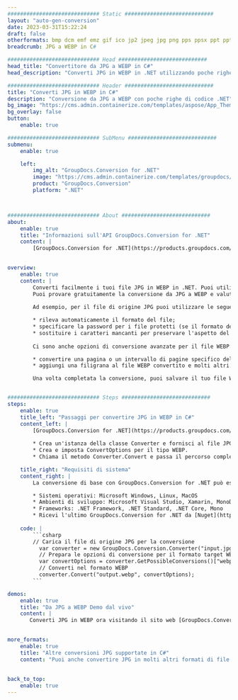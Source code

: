 ```yaml
---
############################# Static ############################
layout: "auto-gen-conversion"
date: 2023-03-31T15:22:24
draft: false
otherformats: bmp dcm emf emz gif ico jp2 jpeg jpg png pps ppsx ppt pptx psb psd svg svgz tga tif tiff webp wmf wmz
breadcrumb: JPG a WEBP in C#

############################# Head ############################
head_title: "Convertitore da JPG a WEBP in C#"
head_description: "Converti JPG in WEBP in .NET utilizzando poche righe di codice. Utilizza l'API di conversione dei documenti di GroupDocs per convertire oltre 160 formati di file."

############################# Header ############################
title: "Converti JPG in WEBP in C#"
description: "Conversione da JPG a WEBP con poche righe di codice .NET"
bg_image: "https://cms.admin.containerize.com/templates/aspose/App_Themes/V3/images/bg/header1.png"
bg_overlay: false
button:
    enable: true

############################# SubMenu ############################
submenu:
    enable: true

    left:
        img_alt: "GroupDocs.Conversion for .NET"
        image: "https://cms.admin.containerize.com/templates/groupdocs/images/product-logos/90x90-noborder/groupdocs-conversion-net.png"
        product: "GroupDocs.Conversion"
        platform: ".NET"



############################# About ############################
about:
    enable: true
    title: "Informazioni sull'API GroupDocs.Conversion for .NET"
    content: |
        [GroupDocs.Conversion for .NET](https://products.groupdocs.com/conversion/net/) può essere utilizzato per convertire Microsoft Word, Excel, PowerPoint, PDF, Visio e altri formati. GroupDocs.Conversion è un'API standalone adatta per sistemi interni e back-end in cui sono richieste prestazioni elevate. Non dipende da alcun software come Microsoft o Open Office.
    

overview:
    enable: true
    content: |
        Converti facilmente i tuoi file JPG in WEBP in .NET. Puoi utilizzare solo un paio di righe di codice C# in qualsiasi piattaforma a tua scelta come: Windows, Linux, macOS.
        Puoi provare gratuitamente la conversione da JPG a WEBP e valutare la qualità dei risultati della conversione. Insieme a semplici scenari di conversione di file, puoi provare opzioni più avanzate per caricare il file di origine JPG e per salvare il risultato di output WEBP. 
        
        Ad esempio, per il file di origine JPG puoi utilizzare le seguenti opzioni di caricamento:

        * rileva automaticamente il formato del file;
        * specificare la password per i file protetti (se il formato del file lo supporta);
        * sostituire i caratteri mancanti per preservare l'aspetto del documento.
        
        Ci sono anche opzioni di conversione avanzate per il file WEBP:

        * convertire una pagina o un intervallo di pagine specifico del documento;
        * aggiungi una filigrana al file WEBP convertito e molti altri.

        Una volta completata la conversione, puoi salvare il tuo file WEBP nel percorso del file locale o in qualsiasi archivio di terze parti come FTP, Amazon S3, Google Drive, Dropbox ecc. Nota: per convertire JPG in {{ TO}} non è necessario alcun software aggiuntivo installato, come MS Office, Open Office, Adobe Acrobat Reader ecc.


############################# Steps ############################
steps:
    enable: true
    title_left: "Passaggi per convertire JPG in WEBP in C#"
    content_left: |
        [GroupDocs.Conversion for .NET](https://products.groupdocs.com/conversion/net/) consente agli sviluppatori di convertire facilmente un file JPG in WEBP con poche righe di codice.
        
        * Crea un'istanza della classe Converter e fornisci al file JPG il percorso completo
        * Crea e imposta ConvertOptions per il tipo WEBP.
        * Chiama il metodo Converter.Convert e passa il percorso completo e il formato (WEBP) come parametro

    title_right: "Requisiti di sistema"
    content_right: |
        La conversione di base con GroupDocs.Conversion for .NET può essere eseguita in pochi semplici passaggi. Le nostre API sono supportate su tutte le principali piattaforme e sistemi operativi. Prima di eseguire il codice seguente, assicurati di avere i seguenti prerequisiti installati sul tuo sistema.

        * Sistemi operativi: Microsoft Windows, Linux, MacOS
        * Ambienti di sviluppo: Microsoft Visual Studio, Xamarin, MonoDevelop
        * Frameworks: .NET Framework, .NET Standard, .NET Core, Mono
        * Ricevi l'ultimo GroupDocs.Conversion for .NET da [Nuget](https://www.nuget.org/packages/groupdocs.conversion)
         
    code: |
        ```csharp    
        // Carica il file di origine JPG per la conversione
          var converter = new GroupDocs.Conversion.Converter("input.jpg");
          // Prepara le opzioni di conversione per il formato target WEBP
          var convertOptions = converter.GetPossibleConversions()["webp"].ConvertOptions;
          // Converti nel formato WEBP
          converter.Convert("output.webp", convertOptions);
        ```

demos:
    enable: true
    title: "Da JPG a WEBP Demo dal vivo"
    content: |
       Converti JPG in WEBP ora visitando il sito web [GroupDocs.Conversion App](https://products.groupdocs.app/conversion/family). La demo online presenta i seguenti vantaggi
          

more_formats:
    enable: true
    title: "Altre conversioni JPG supportate in C#"
    content: "Puoi anche convertire JPG in molti altri formati di file. Si prega di consultare l'elenco di seguito."
       
       
back_to_top:
    enable: true
---
```

